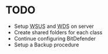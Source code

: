 # TODO

*   Setup <abbr title="Windows Server Update Services">WSUS</abbr> and <abbr title="Windows Deployment Services">WDS</abbr> on server
*   Create shared folders for each class
*   Continue configuring BitDefender
*   Setup a Backup procedure